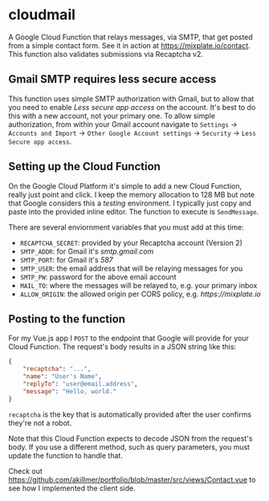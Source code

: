 # cloudmail
A Google Cloud Function that relays messages, via SMTP, that get posted from a simple contact form. See it in action at https://mixplate.io/contact. This function also validates submissions via Recaptcha v2.

## Gmail SMTP requires less secure access
This function uses simple SMTP authorization with Gmail, but to allow that you need to enable _Less secure app access_ on the account. It's best to do this with a new account, not your primary one. To allow simple authorization, from within your Gmail account navigate to `Settings` → `Accounts and Import` → `Other Google Account settings` → `Security` → `Less Secure app access`.

## Setting up the Cloud Function
On the Google Cloud Platform it's simple to add a new Cloud Function, really just point and click. I keep the memory allocation to 128 MB but note that Google considers this a _testing_ environment. I typically just copy and paste into the provided inline editor. The function to execute is `SendMessage`.

There are several enviornment variables that you must add at this time:

- `RECAPTCHA_SECRET`: provided by your Recaptcha account (Version 2)
- `SMTP_ADDR`: for Gmail it's _smtp.gmail.com_
- `SMTP_PORT`: for Gmail it's _587_
- `SMTP_USER`: the email address that will be relaying messages for you
- `SMTP_PW`: password for the above email account
- `MAIL_TO`: where the messages will be relayed to, e.g. your primary inbox
- `ALLOW_ORIGIN`: the allowed origin per CORS policy, e.g. _https://mixplate.io_

## Posting to the function
For my Vue.js app I `POST` to the endpoint that Google will provide for your Cloud Function. The request's body results in a JSON string like this:

```json
{
    "recaptcha": "...",
    "name": "User's Name",
    "replyTo": "user@email.address",
    "message": "Hello, world."
}
```

`recaptcha` is the key that is automatically provided after the user confirms they're not a robot.

Note that this Cloud Function expects to decode JSON from the request's body. If you use a different method, such as query parameters, you must update the function to handle that.

Check out https://github.com/akillmer/portfolio/blob/master/src/views/Contact.vue to see how I implemented the client side.